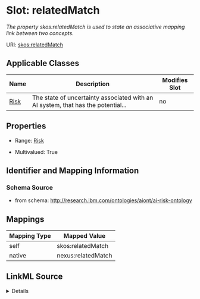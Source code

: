 

# Slot: relatedMatch


_The property skos:relatedMatch is used to state an associative mapping link between two concepts._





URI: [skos:relatedMatch](skos:relatedMatch)



<!-- no inheritance hierarchy -->





## Applicable Classes

| Name | Description | Modifies Slot |
| --- | --- | --- |
| [Risk](Risk.md) | The state of uncertainty associated with an AI system, that has the potential... |  no  |







## Properties

* Range: [Risk](Risk.md)

* Multivalued: True





## Identifier and Mapping Information







### Schema Source


* from schema: http://research.ibm.com/ontologies/aiont/ai-risk-ontology




## Mappings

| Mapping Type | Mapped Value |
| ---  | ---  |
| self | skos:relatedMatch |
| native | nexus:relatedMatch |




## LinkML Source

<details>
```yaml
name: relatedMatch
description: The property skos:relatedMatch is used to state an associative mapping
  link between two concepts.
from_schema: http://research.ibm.com/ontologies/aiont/ai-risk-ontology
rank: 1000
slot_uri: skos:relatedMatch
alias: relatedMatch
domain_of:
- Risk
range: Risk
multivalued: true
inlined: false

```
</details>